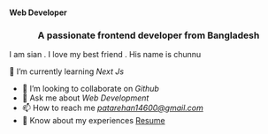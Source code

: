 #### Web Developer






<h3 align="center">A passionate frontend developer from Bangladesh</h3>

<p>I am sian . I love my best friend . His name is chunnu</p>





🌱 I’m currently learning *Next Js*
- 👯 I’m looking to collaborate on *Github*
- 💬 Ask me about *Web Development*
- 📫 How to reach me *patarehan14600@gmail.com*
- 📄 Know about my experiences [Resume](https://drive.google.com/file/d/1AjZxP_kMKEC3OQ9KmGgKIDxFcPS5Y59Z/view?usp=drive_link)





 



